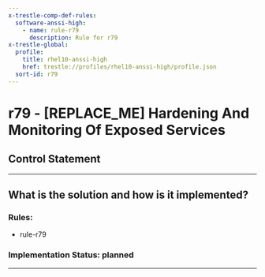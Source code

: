 ```yaml
---
x-trestle-comp-def-rules:
  software-anssi-high:
    - name: rule-r79
      description: Rule for r79
x-trestle-global:
  profile:
    title: rhel10-anssi-high
    href: trestle://profiles/rhel10-anssi-high/profile.json
  sort-id: r79
---
```


# r79 - \[REPLACE_ME\] Hardening And Monitoring Of Exposed Services

## Control Statement

______________________________________________________________________

## What is the solution and how is it implemented?

<!-- For implementation status enter one of: implemented, partial, planned, alternative, not-applicable -->

<!-- Note that the list of rules under ### Rules: is read-only and changes will not be captured after assembly to JSON -->

<!-- Add control implementation description here for control: r79 -->

### Rules:

  - rule-r79

### Implementation Status: planned

______________________________________________________________________
